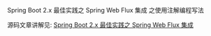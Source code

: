 
Spring Boot 2.x 最佳实践之 Spring Web Flux 集成 之使用注解编程写法

源码文章讲解见: [Spring Boot 2.x 最佳实践之 Spring Web Flux 集成](https://xingyun.blog.csdn.net/article/details/115437952)